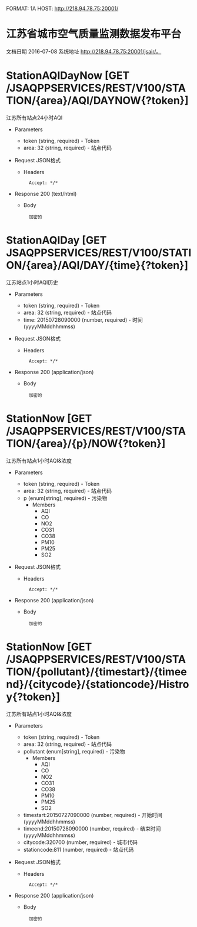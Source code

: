 FORMAT: 1A
HOST: http://218.94.78.75:20001/




# 江苏省城市空气质量监测数据发布平台

文档日期 2016-07-08
系统地址 http://218.94.78.75:20001/jsair/。




# StationAQIDayNow [GET /JSAQPPSERVICES/REST/V100/STATION/{area}/AQI/DAYNOW{?token}]
江苏所有站点24小时AQI

+ Parameters

    + token (string, required) - Token
    + area: 32 (string, required) - 站点代码

+ Request JSON格式

    + Headers

            Accept: */*

+ Response 200 (text/html)

    + Body

            加密的




# StationAQIDay [GET JSAQPPSERVICES/REST/V100/STATION/{area}/AQI/DAY/{time}{?token}]
江苏站点1小时AQI历史

+ Parameters

    + token (string, required) - Token
    + area: 32 (string, required) - 站点代码
    + time: 20150728090000 (number, required) - 时间(yyyyMMddhhmmss)

+ Request JSON格式

    + Headers

            Accept: */*

+ Response 200 (application/json)

    + Body

            加密的




# StationNow [GET /JSAQPPSERVICES/REST/V100/STATION/{area}/{p}/NOW{?token}]
江苏所有站点1小时AQI&浓度

+ Parameters

    + token (string, required) - Token
    + area: 32 (string, required) - 站点代码
    + p (enum[string], required) - 污染物
      + Members
        + AQI
        + CO
        + NO2
        + CO31
        + CO38
        + PM10
        + PM25
        + SO2

+ Request JSON格式

    + Headers

            Accept: */*

+ Response 200 (application/json)

    + Body

            加密的




# StationNow [GET /JSAQPPSERVICES/REST/V100/STATION/{pollutant}/{timestart}/{timeend}/{citycode}/{stationcode}/Histroy{?token}]
江苏所有站点1小时AQI&浓度

+ Parameters

    + token (string, required) - Token
    + area: 32 (string, required) - 站点代码
    + pollutant (enum[string], required) - 污染物
      + Members
        + AQI
        + CO
        + NO2
        + CO31
        + CO38
        + PM10
        + PM25
        + SO2
    + timestart:20150727090000 (number, required) - 开始时间(yyyyMMddhhmmss)
    + timeend:20150728090000 (number, required) - 结束时间(yyyyMMddhhmmss)
    + citycode:320700 (number, required) - 城市代码
    + stationcode:811 (number, required) - 站点代码

+ Request JSON格式

    + Headers

            Accept: */*

+ Response 200 (application/json)

    + Body

            加密的
